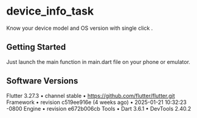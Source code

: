 # device_info_task

Know your device model and OS version with single click .

## Getting Started

Just launch the main function in main.dart file on your phone or emulator.

## Software Versions

Flutter 3.27.3 • channel stable • https://github.com/flutter/flutter.git
Framework • revision c519ee916e (4 weeks ago) • 2025-01-21 10:32:23 -0800
Engine • revision e672b006cb
Tools • Dart 3.6.1 • DevTools 2.40.2
